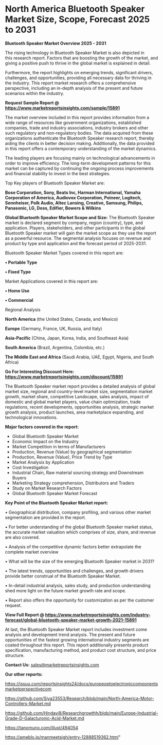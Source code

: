 # North America Bluetooth Speaker Market Size, Scope, Forecast 2025 to 2031

<Strong> Bluetooth Speaker Market Overview 2025 - 2031</strong>

The rising technology in Bluetooth Speaker Market is also depicted in this research report. Factors that are boosting the growth of the market, and giving a positive push to thrive in the global market is explained in detail.

Furthermore, the report highlights on emerging trends, significant drivers, challenges, and opportunities, providing all necessary data for thriving in the industry. This report market research offers a comprehensive perspective, including an in-depth analysis of the present and future scenarios within the industry.

<strong>Request Sample Report @ <a href=https://www.marketreportsinsights.com/sample/15891>https://www.marketreportsinsights.com/sample/15891</a></strong>

The market overview included in this report provides information from a wide range of resources like government organizations, established companies, trade and industry associations, industry brokers and other such regulatory and non-regulatory bodies. The data acquired from these organizations authenticate the Bluetooth Speaker research report, thereby aiding the clients in better decision making. Additionally, the data provided in this report offers a contemporary understanding of the market dynamics.

The leading players are focusing mainly on technological advancements in order to improve efficiency. The long-term development patterns for this market can be captured by continuing the ongoing process improvements and financial stability to invest in the best strategies.

Top Key players of Bluetooth Speaker Market are:

<strong>Bose Corporation, Sony, Beats Inc, Harman International, Yamaha Corporation of America, Audiovox Corporation, Poineer, Logitech, Sennheiser, Polk Audio, Altec Lansing, Creative, Samsung, Philips, Panasonic, LG, Doss, Edifier, Bowers & Wilkins</strong>

<strong><b>Global Bluetooth Speaker Market Scope and Size:</b></strong>
The Bluetooth Speaker market is declared segment by company, region (country), type, and application. Players, stakeholders, and other participants in the global Bluetooth Speaker market will gain the market scope as they use the report as a powerful resource. The segmental analysis focuses on revenue and product by type and application and the forecast period of 2025-2031.

Bluetooth Speaker Market Types covered in this report are:

<strong>• Portable Type

• Fixed Type</strong>

Market Applications covered in this report are:

<strong>• Home Use

• Commercial</strong> 

Regional Analysis

<strong>North America</strong> (the United States, Canada, and Mexico)

<strong>Europe</strong> (Germany, France, UK, Russia, and Italy)

<strong>Asia-Pacific</strong> (China, Japan, Korea, India, and Southeast Asia)

<strong>South America</strong> (Brazil, Argentina, Colombia, etc.)

<strong>The Middle East and Africa</strong> (Saudi Arabia, UAE, Egypt, Nigeria, and South Africa)

<strong>Go For Interesting Discount Here: <a href=https://www.marketreportsinsights.com/discount/15891>https://www.marketreportsinsights.com/discount/15891</a></strong>

The Bluetooth Speaker market report provides a detailed analysis of global market size, regional and country-level market size, segmentation market growth, market share, competitive Landscape, sales analysis, impact of domestic and global market players, value chain optimization, trade regulations, recent developments, opportunities analysis, strategic market growth analysis, product launches, area marketplace expanding, and technological innovations.

<strong><b>Major factors covered in the report:</b></strong>
<ul>
  <li>Global Bluetooth Speaker Market </li>
  <li>Economic Impact on the Industry</li>
  <li>Market Competition in terms of Manufacturers</li>
  <li>Production, Revenue (Value) by geographical segmentation</li>
  <li>Production, Revenue (Value), Price Trend by Type</li>
  <li>Market Analysis by Application</li>
  <li>Cost Investigation</li>
  <li>Industrial Chain, Raw material sourcing strategy and Downstream Buyers</li>
  <li>Marketing Strategy comprehension, Distributors and Traders</li>
  <li>Study on Market Research Factors</li>
  <li>Global Bluetooth Speaker Market Forecast</li>
</ul>

<strong><b>Key Point of the Bluetooth Speaker Market report:</b></strong>

• Geographical distribution, company profiling, and various other market segmentation are provided in the report.

• For better understanding of the global Bluetooth Speaker market status, the accurate market valuation which comprises of size, share, and revenue are also covered.

• Analysis of the competitive dynamic factors better extrapolate the complete market overview

• What will be the size of the emerging Bluetooth Speaker market in 2031?

• The latest trends, opportunities and challenges, and growth drivers provide better construal of the Bluetooth Speaker Market.

• In-detail industrial analysis, sales study, and production understanding shed more light on the future market growth rate and scope.

• Report also offers the opportunity for customization as per the customer request.

<strong><b>View Full Report @ <a href=https://www.marketreportsinsights.com/industry-forecast/global-bluetooth-speaker-market-growth-2021-15891>https://www.marketreportsinsights.com/industry-forecast/global-bluetooth-speaker-market-growth-2021-15891</a></b></strong>


At last, the Bluetooth Speaker Market report includes investment come analysis and development trend analysis. The present and future opportunities of the fastest growing international industry segments are coated throughout this report. This report additionally presents product specification, manufacturing method, and product cost structure, and price structure.

<strong>Contact Us:</strong>
sales@marketreportsinsights.com

<strong>Our other reports:</strong>

<a href=https://issuu.com/reportsinsights24/docs/europeoptoelectroniccomponentsmarketperspectivecom>https://issuu.com/reportsinsights24/docs/europeoptoelectroniccomponentsmarketperspectivecom</a>

<a href=https://github.com/Siya23553/Research/blob/main/North-America-Motor-Controllers-Market.md>https://github.com/Siya23553/Research/blob/main/North-America-Motor-Controllers-Market.md</a>

<a href=https://github.com/Hindavi8/Researchgrowthh/blob/main/Europe-Industrial-Grade-D-Galacturonic-Acid-Market.md>https://github.com/Hindavi8/Researchgrowthh/blob/main/Europe-Industrial-Grade-D-Galacturonic-Acid-Market.md</a>

<a href=https://tanomuno.com/illust/494054>https://tanomuno.com/illust/494054</a>

<a href=https://ameblo.jp/manmeetsigh/entry-12888519362.html>https://ameblo.jp/manmeetsigh/entry-12888519362.html</a>"
